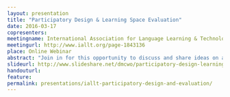 ```yaml
---
layout: presentation
title: "Participatory Design & Learning Space Evaluation"
date: 2016-03-17
copresenters: 
meetingname: International Association for Language Learning & Technology Webinar Series
meetingurl: http://www.iallt.org/page-1843136
place: Online Webinar
abstract: "Join in for this opportunity to discuss and share ideas on a diverse toolkit for designing and investigating the success of learning spaces, including participatory design, campus partnerships, and space evaluation toolkits."
slideurl: http://www.slideshare.net/dmcwo/participatory-design-learning-space-evaluation
handouturl:
feature: 
permalink: presentations/iallt-participatory-design-and-evaluation/
---
```

